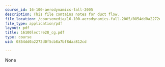 ```yaml
---
course_id: 16-100-aerodynamics-fall-2005
description: This file contains notes for duct flow.
file_location: /coursemedia/16-100-aerodynamics-fall-2005/0854dd0a2272d0f5cb8a7bf8daa812cd_16100lectre28_cg.pdf
file_type: application/pdf
layout: pdf
title: 16100lectre28_cg.pdf
type: course
uid: 0854dd0a2272d0f5cb8a7bf8daa812cd

---
```

None